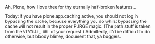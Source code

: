 <p>Ah, Plone, how I love thee for thy eternally half-broken features...</p>

<p>Today: if you have plone.app.caching active, you should not log in bypassing the cache, because everything you do whilst bypassing the cache will not result in the proper PURGE magic. (The path stuff is taken from the <code>VIRTUAL_ URL</code> of your request.) Admittedly, it'd be difficult to do otherwise, but bloody blimey, document that, ya buggers.</p>